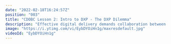 ```yaml
---
date: "2022-02-18T16:24:57Z"
position: "003"
title: "CDOBC Lesson 2: Intro to DXP - The DXP Dilemma"
description: "Effective digital delivery demands collaboration between development, design and digital marketing. In this lesson we are going to cover things that get in the way of collaboration (e.g. rigid architecture, rigid workflows, etc), how we can orchestrate using a platform and what painkillers can help solve some of these problems.  \n\nTo watch the entire lesson, please visit:  \n\nhttps://www.headlesscreator.com/course/composable-dxp-with-uniform-bootcamp"
image: "https://i.ytimg.com/vi/EybDYOiHn1g/maxresdefault.jpg"
videoId: "EybDYOiHn1g"
---
```


